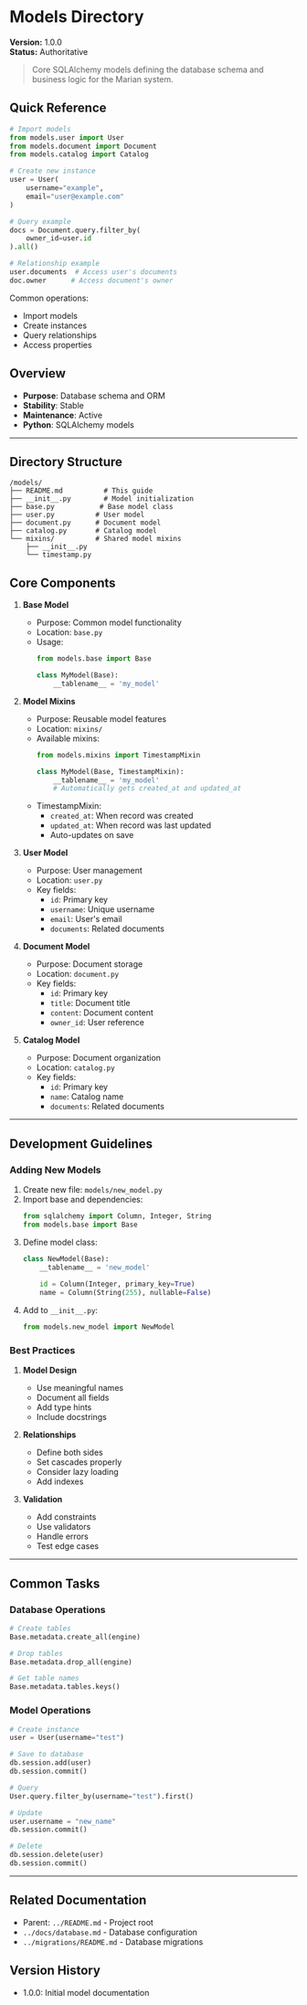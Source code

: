 # Models Directory

**Version:** 1.0.0  
**Status:** Authoritative

> Core SQLAlchemy models defining the database schema and business logic for the Marian system.

## Quick Reference
```python
# Import models
from models.user import User
from models.document import Document
from models.catalog import Catalog

# Create new instance
user = User(
    username="example",
    email="user@example.com"
)

# Query example
docs = Document.query.filter_by(
    owner_id=user.id
).all()

# Relationship example
user.documents  # Access user's documents
doc.owner      # Access document's owner
```

Common operations:
- Import models
- Create instances
- Query relationships
- Access properties

## Overview
- **Purpose**: Database schema and ORM
- **Stability**: Stable
- **Maintenance**: Active
- **Python**: SQLAlchemy models

---

## Directory Structure
```
/models/
├── README.md          # This guide
├── __init__.py        # Model initialization
├── base.py           # Base model class
├── user.py          # User model
├── document.py      # Document model
├── catalog.py       # Catalog model
└── mixins/          # Shared model mixins
    ├── __init__.py
    └── timestamp.py
```

## Core Components

1. **Base Model**
   - Purpose: Common model functionality
   - Location: `base.py`
   - Usage:
     ```python
     from models.base import Base
     
     class MyModel(Base):
         __tablename__ = 'my_model'
     ```

2. **Model Mixins**
   - Purpose: Reusable model features
   - Location: `mixins/`
   - Available mixins:
     ```python
     from models.mixins import TimestampMixin
     
     class MyModel(Base, TimestampMixin):
         __tablename__ = 'my_model'
         # Automatically gets created_at and updated_at
     ```
   - TimestampMixin:
     - `created_at`: When record was created
     - `updated_at`: When record was last updated
     - Auto-updates on save

3. **User Model**
   - Purpose: User management
   - Location: `user.py`
   - Key fields:
     - `id`: Primary key
     - `username`: Unique username
     - `email`: User's email
     - `documents`: Related documents

4. **Document Model**
   - Purpose: Document storage
   - Location: `document.py`
   - Key fields:
     - `id`: Primary key
     - `title`: Document title
     - `content`: Document content
     - `owner_id`: User reference

5. **Catalog Model**
   - Purpose: Document organization
   - Location: `catalog.py`
   - Key fields:
     - `id`: Primary key
     - `name`: Catalog name
     - `documents`: Related documents

---

## Development Guidelines

### Adding New Models
1. Create new file: `models/new_model.py`
2. Import base and dependencies:
   ```python
   from sqlalchemy import Column, Integer, String
   from models.base import Base
   ```
3. Define model class:
   ```python
   class NewModel(Base):
       __tablename__ = 'new_model'
       
       id = Column(Integer, primary_key=True)
       name = Column(String(255), nullable=False)
   ```
4. Add to `__init__.py`:
   ```python
   from models.new_model import NewModel
   ```

### Best Practices

1. **Model Design**
   - Use meaningful names
   - Document all fields
   - Add type hints
   - Include docstrings

2. **Relationships**
   - Define both sides
   - Set cascades properly
   - Consider lazy loading
   - Add indexes

3. **Validation**
   - Add constraints
   - Use validators
   - Handle errors
   - Test edge cases

---

## Common Tasks

### Database Operations
```python
# Create tables
Base.metadata.create_all(engine)

# Drop tables
Base.metadata.drop_all(engine)

# Get table names
Base.metadata.tables.keys()
```

### Model Operations
```python
# Create instance
user = User(username="test")

# Save to database
db.session.add(user)
db.session.commit()

# Query
User.query.filter_by(username="test").first()

# Update
user.username = "new_name"
db.session.commit()

# Delete
db.session.delete(user)
db.session.commit()
```

---

## Related Documentation
- Parent: `../README.md` - Project root
- `../docs/database.md` - Database configuration
- `../migrations/README.md` - Database migrations

## Version History
- 1.0.0: Initial model documentation

